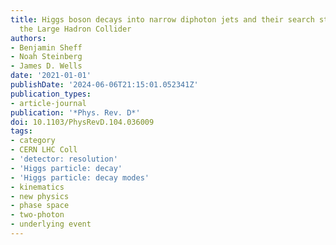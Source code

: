 ```yaml
---
title: Higgs boson decays into narrow diphoton jets and their search strategies at
  the Large Hadron Collider
authors:
- Benjamin Sheff
- Noah Steinberg
- James D. Wells
date: '2021-01-01'
publishDate: '2024-06-06T21:15:01.052341Z'
publication_types:
- article-journal
publication: '*Phys. Rev. D*'
doi: 10.1103/PhysRevD.104.036009
tags:
- category
- CERN LHC Coll
- 'detector: resolution'
- 'Higgs particle: decay'
- 'Higgs particle: decay modes'
- kinematics
- new physics
- phase space
- two-photon
- underlying event
---
```

